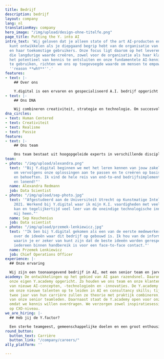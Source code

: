 ```yaml
---
title: Bedrijf
description: bedrijf
layout: company
lang: nl
translationKey: company
hero_image: "/img/upload/design-ohne-titelfe.png"
page_title: Putting the Y. into AI
intro_text: 'Wij geloven dat je alleen state of the art AI-producten en -diensten
  kunt ontwikkelen als je diepgaand begrip hebt van de organisatie van de opdrachtgever
  en haar toekomstige gebruikers. Onze focus ligt daarom op het leveren van AI-oplossingen
  die langdurige waarde creëren, zowel voor de organisatie als haar klanten. Door
  het potentieel van kennis te ontsluiten en onze fundamentele AI-kennis en -ervaring
  te gebruiken, richten we ons op toegevoegde waarde om mensen te empoweren: onze
  ''reason **whY**''.'
features:
- text: |-
    ## Over ons

    Y.digital is een ervaren en gespecialiseerd A.I. bedrijf opgericht door ervaren professionals. Onze focus en ambitie is het ontwerpen, bouwen en leveren van intelligente oplossingen die mensen mondiger maken. We gebruiken onze eigen unieke aanpak en cutting-edge AI-platform Ally om conversational AI-oplossingen te creëren die klanten helpen om op een aangenamere en intelligentere manier met bedrijven in contact te komen, evenals Intelligent Document Processing-oplossingen om organisaties te ondersteunen bij het consistenter, schaalbaarder en efficiënter maken van kennisintensieve processen.
- text: |-
    ## Ons DNA

    Wij combineren creativiteit, strategie en technologie. Om succesvol te zijn in het bereiken van ambitieuze doelen, werken wij zeer nauw samen met onze klanten en partners en vanuit een human-centric aanpak. We doen dit om het innovatieve gespecialiseerde bedrijf te blijven dat we zijn. We koesteren een aantal elementen die wij als essentieel zien voor ons succes en diep geworteld zijn in ons DNA:
dna_circles:
- text: Human Centered
- text: Creativiteit
- text: Realisme
- text: Passie
feature:
- text: |-
    ## Ons team

    Ons team bestaat uit hoogopgeleide experts in verschillende disciplines: strategie, bedrijfstransformatie en AI-technologie. Zij vertalen fundamentele wetenschappelijke kennis van AI-concepten naar dagelijkse AI-oplossingen. Samen hebben we een gedeelde passie: organisaties helpen om concrete waarde te leveren met AI-oplossingen die mensen empoweren. Het team telt 7 nationaliteiten, met gemengde culturele achtergronden en is gevestigd in Nederland (hoofdkantoor) en Vietnam.
team:
- photo: "/img/upload/alexandra.png"
  text: '"Bij Y.digital beginnen we met het leren kennen van jouw zakelijke uitdagingen
    om vervolgens onze oplossingen aan te passen en te creëren op basis van jouw wensen
    en behoeften. Ik vind de hele reis van end-to-end bedrijfsimplementatie erg spannend
    en lonend!"'
  name: Alexandra Redmann
  job: Data Scientist
- photo: "/img/upload/sep-photo.jpg"
  text: '"Afgestudeerd aan de Universiteit Utrecht op Kunstmatige Intelligentie in
    2021. Werkend bij Y.digital waar ik mijn K.I. vaardigheden met veel plezier kwijt
    kan en tegelijkertijd veel leer van de oneindige technologische innovaties om
    mij heen."'
  name: Sep Keuchenius
  job: Data scientist
- photo: "/img/upload/przemek-lenkiewicz.jpg"
  text: '"Ik ben bij Y.digital gekomen als een van de eerste medewerkers, erg enthousiast
    over de ideeën waar dit bedrijf op gebouwd is. Ik hou van de informele werkomgeving
    waarin je er zeker van kunt zijn dat de beste ideeën worden gerespecteerd, en
    iedereen binnen handbereik is voor een face-to-face contact."'
  name: Przemek Lenkiewicz
  job: Chief Operations Officer
experience: |-
  ## Onze ervaring

  Wij zijn een toonaangevend bedrijf in AI, met een senior team en jarenlange ervaring in digitale transformatie en AI. We werken voor A-merken in diverse sectoren, zoals Financial Services, Health en (semi) Public. We hebben een bewezen track record in strategie, ontwerp, het bouwen en laten groeien van AI-oplossingen in verschillende sectoren zoals financial services, telecom, health en de (semi) publieke sector.
academy: De ontwikkelingen op het gebied van AI gaan razendsnel. Daarom hebben we
  onze eigen Y.academy opgericht. Zo houden we ons team en onze klanten op de hoogte
  van nieuwe AI-concepten, -technologieën en -innovaties. De Y.academy wordt ook gebruikt
  om onze nieuwe talenten op te leiden in AI en consultancy skills; tijdens de eerste
  twee jaar van hun carrière zullen ze theorie met praktijk combineren, onder toezicht
  van onze senior teamleden. Daarnaast staat de Y.academy open voor onze klanten,
  omdat we kennis willen overdragen. We verzorgen zowel inspiratiesessies als masterclasses
  op CXO-niveau.
we_are_hiring: |-
  ## Heb jij de Y.factor?

  Een sterke teamgeest, gemeenschappelijke doelen en een groot enthousiasme voor klanten en technologie: dat is waar Y.digital voor staat. Talent drijft ons vermogen om de beste oplossingen en diensten voor onze klanten te leveren. Ga met ons mee op deze mooie reis!
round_button:
  button_text: Carrière
  button_link: "/company/careers/"
ally_platform: ''

---
```

